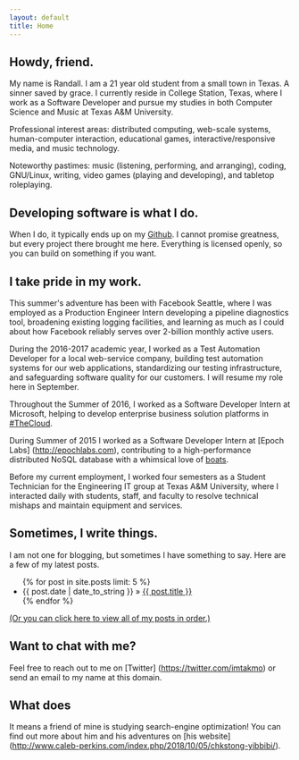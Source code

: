 ```yaml
---
layout: default
title: Home
---
```


## Howdy, friend.

My name is Randall. I am a 21 year old student from a small town in Texas. A
sinner saved by grace. I currently reside in College Station, Texas, where I
work as a Software Developer and pursue my studies in both Computer Science
and Music at Texas A&M University.

Professional interest areas: distributed computing, web-scale systems,
human-computer interaction, educational games, interactive/responsive media,
and music technology.

Noteworthy pastimes: music (listening,
performing, and arranging), coding, GNU/Linux, writing, video games (playing
and developing), and tabletop roleplaying.

## Developing software is what I do.

When I do, it typically ends up on my [Github](https://github.com/takmo).
I cannot promise greatness, but every project there brought me here. Everything
is licensed openly, so you can build on something if you want.

## I take pride in my work.

This summer's adventure has been with Facebook Seattle, where I was employed
as a Production Engineer Intern developing a pipeline diagnostics tool,
broadening existing logging facilities, and learning as much as I could about
how Facebook reliably serves over 2-billion monthly active users.

During the 2016-2017 academic year, I worked as a Test Automation Developer
for a local web-service company, building test automation systems for our web
applications, standardizing our testing infrastructure, and safeguarding
software quality for our customers. I will resume my role here in September.

Throughout the Summer of 2016, I worked as a Software Developer Intern at
Microsoft, helping to develop enterprise business solution platforms in
[#TheCloud](https://azure.microsoft.com).

During Summer of 2015 I worked as a Software Developer Intern at [Epoch Labs]
(http://epochlabs.com), contributing to a high-performance distributed
NoSQL database with a whimsical love of [boats](https://raft.github.io/).

Before my current employment, I worked four semesters as a Student Technician
for the Engineering IT group at Texas A&M University, where I interacted daily
with students, staff, and faculty to resolve technical mishaps and maintain
equipment and services.

## Sometimes, I write things.

I am not one for blogging, but sometimes I have something to say. Here are a
few of my latest posts.

<ul>
    {% for post in site.posts limit: 5 %}
        <li>{{ post.date | date_to_string }} &raquo;
        <a href="{{ site.url }}{{ post.url }}">{{ post.title }}</a></li>
    {% endfor %}
</ul>

[(Or you can click here to view all of my posts in order.)]({{site.url}}/posts.html)

## Want to chat with me?

Feel free to reach out to me on [Twitter] (https://twitter.com/imtakmo) or
send an email to my name at this domain.

## What does 

It means a friend of mine is studying search-engine optimization! You can
find out more about him and his adventures on [his website]
(http://www.caleb-perkins.com/index.php/2018/10/05/chkstong-yibbibi/).
